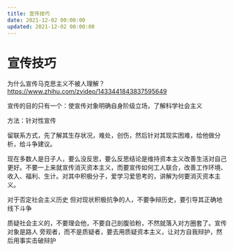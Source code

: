 ```yaml
---
title: 宣传技巧
date: 2021-12-02 00:00:00
updated: 2021-12-02 00:00:00
---
```


# 宣传技巧

为什么宣传马克思主义不被人理解？ https://www.zhihu.com/zvideo/1433441843837595649

宣传的目的只有一个：使宣传对象明确自身阶级立场，了解科学社会主义

方法：针对性宣传

留联系方式，先了解其生存状况，难处，创伤，然后针对其现实困难，给他做分析，给斗争建议。

现在多数人是日子人，要么没反思，要么反思结论是维持资本主义改善生活对自己更好。不要一上来就宣传消灭资本主义，而要宣传如何工人联合，改善工作环境、收入、福利、生计。对其中积极分子，爱学习爱思考的，讲解为何要消灭资本主义。

对于否定社会主义历史 但对现状积极抗争的人，不要争辩历史，要引导其正确地线下斗争

质疑社会主义的，不要理会他，不要自己剖腹验粉，不然就落入对方圈套了。宣传对象是路人 旁观者，而不是质疑者，要去用质疑资本主义，让对方自我辩护，然后用事实击破辩护

